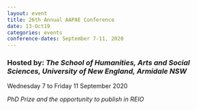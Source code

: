 ```yaml
---
layout: event
title: 26th Annual AAPAE Conference
date: 13-Oct19
categories: events
conference-dates: September 7-11, 2020
---
```


### Hosted by: _The School of Humanities, Arts and Social Sciences, University of New England, Armidale NSW_

Wednesday 7 to Friday 11 September 2020

_PhD Prize and the opportunity to publish in REIO_
